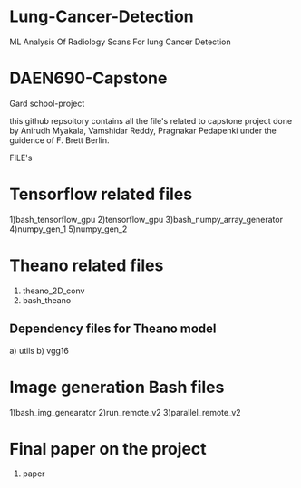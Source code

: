# Lung-Cancer-Detection

ML Analysis Of Radiology Scans For lung Cancer Detection 

# DAEN690-Capstone
Gard school-project

this github repsoitory contains all the file's related to capstone project done by Anirudh Myakala, Vamshidar Reddy, Pragnakar Pedapenki under the guidence of F. Brett Berlin.

FILE's

# Tensorflow related files

1)bash_tensorflow_gpu
2)tensorflow_gpu
3)bash_numpy_array_generator
4)numpy_gen_1
5)numpy_gen_2

# Theano related files 
1) theano_2D_conv
2) bash_theano

## Dependency files for Theano model 
a) utils 
b) vgg16

# Image generation Bash files

1)bash_img_genearator
2)run_remote_v2
3)parallel_remote_v2

# Final paper on the project

1) paper

